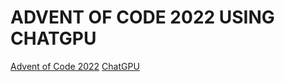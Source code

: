 # ADVENT OF CODE 2022 USING CHATGPU

[Advent of Code 2022](https://adventofcode.com/2022)
[ChatGPU](https://chat.openai.com/chat)
